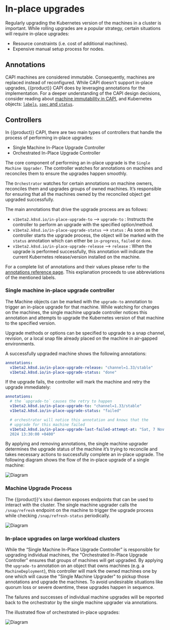 # In-place upgrades

Regularly upgrading the Kubernetes version of the machines in a cluster
is important. While rolling upgrades are a popular strategy, certain
situations will require in-place upgrades:

- Resource constraints (i.e. cost of additional machines).
- Expensive manual setup process for nodes.

## Annotations

CAPI machines are considered immutable. Consequently, machines are replaced
instead of reconfigured.
While CAPI doesn't support in-place upgrades, {{product}} CAPI does
by leveraging annotations for the implementation.
For a deeper understanding of the CAPI design decisions, consider reading about
[machine immutability in CAPI][1], and Kubernetes objects: [`labels`][2],
[`spec` and `status`][3].

## Controllers

In {{product}} CAPI, there are two main types of controllers that handle the
process of performing in-place upgrades:

- Single Machine In-Place Upgrade Controller
- Orchestrated In-Place Upgrade Controller

The core component of performing an in-place upgrade is the `Single Machine
Upgrader`. The controller watches for annotations on machines and reconciles
them to ensure the upgrades happen smoothly.

The `Orchestrator` watches for certain annotations on
machine owners, reconciles them and upgrades groups of owned machines.
It’s responsible for ensuring that all the machines owned by the
reconciled object get upgraded successfully.

The main annotations that drive the upgrade process are as follows:

- `v1beta2.k8sd.io/in-place-upgrade-to` --> `upgrade-to` : Instructs
the controller to perform an upgrade with the specified option/method.
- `v1beta2.k8sd.io/in-place-upgrade-status` --> `status` : As soon as the
controller starts the upgrade process, the object will be marked with the
`status` annotation which can either be `in-progress`, `failed` or `done`.
- `v1beta2.k8sd.io/in-place-upgrade-release` --> `release` : When the
upgrade is performed successfully, this annotation will indicate the current
Kubernetes release/version installed on the machine.

For a complete list of annotations and their values please
refer to the [annotations reference page][4]. This explanation proceeds
to use abbreviations of the mentioned labels.

### Single machine in-place upgrade controller

The Machine objects can be marked with the `upgrade-to` annotation to
trigger an in-place upgrade for that machine. While watching for changes
on the machines, the single machine upgrade controller notices this annotation
and attempts to upgrade the Kubernetes version of that machine to the
specified version.

Upgrade methods or options can be specified to upgrade to a snap channel,
revision, or a local snap file already placed on the
machine in air-gapped environments.

A successfully upgraded machine shows the following annotations:

```yaml
annotations:
  v1beta2.k8sd.io/in-place-upgrade-release: "channel=1.33/stable"
  v1beta2.k8sd.io/in-place-upgrade-status: "done"
```

If the upgrade fails, the controller will mark the machine and retry
the upgrade immediately:

```yaml
annotations:
  # the `upgrade-to` causes the retry to happen
  v1beta2.k8sd.io/in-place-upgrade-to: "channel=1.33/stable"
  v1beta2.k8sd.io/in-place-upgrade-status: "failed"

  # orchestrator will notice this annotation and knows that the
  # upgrade for this machine failed
  v1beta2.k8sd.io/in-place-upgrade-last-failed-attempt-at: "Sat, 7 Nov
  2024 13:30:00 +0400"
```

By applying and removing annotations, the single machine
upgrader determines the upgrade status of the machine it’s trying to
reconcile and takes necessary actions to successfully complete an
in-place upgrade. The following diagram shows the flow of the in-place
upgrade of a single machine:

![Diagram][img-single-machine]

### Machine Upgrade Process

The {{product}}'s `k8sd` daemon exposes endpoints that can be used to
interact with the cluster. The single machine upgrader calls the
`/snap/refresh` endpoint on the machine to trigger the upgrade
process while checking `/snap/refresh-status` periodically.

![Diagram][img-k8sd-call]

### In-place upgrades on large workload clusters

While the “Single Machine In-Place Upgrade Controller” is responsible
for upgrading individual machines, the "Orchestrated In-Place Upgrade
Controller" ensures that groups of machines will get upgraded.
By applying the `upgrade-to` annotation on an object that owns machines
(e.g. a `MachineDeployment`), this controller will mark the owned machines
one by one which will cause the "Single Machine Upgrader" to pickup those
annotations and upgrade the machines. To avoid undesirable situations
 like quorum loss or severe downtime, these upgrades happen in sequence.

The failures and successes of individual machine upgrades will be reported back
to the orchestrator by the single machine upgrader via annotations.

The illustrated flow of orchestrated in-place upgrades:

![Diagram][img-orchestrated]

<!-- IMAGES -->

[img-single-machine]: https://assets.ubuntu.com/v1/1200f040-single-machine.png
[img-k8sd-call]: https://assets.ubuntu.com/v1/518eb73a-k8sd-call.png
[img-orchestrated]: https://assets.ubuntu.com/v1/8f302a00-orchestrated.png

<!-- LINKS -->
[1]: https://cluster-api.sigs.k8s.io/user/concepts#machine-immutability-in-place-upgrade-vs-replace
[2]: https://kubernetes.io/docs/concepts/overview/working-with-objects/labels/
[3]: https://kubernetes.io/docs/concepts/overview/working-with-objects/#object-spec-and-status
[4]: ../reference/annotations.md
